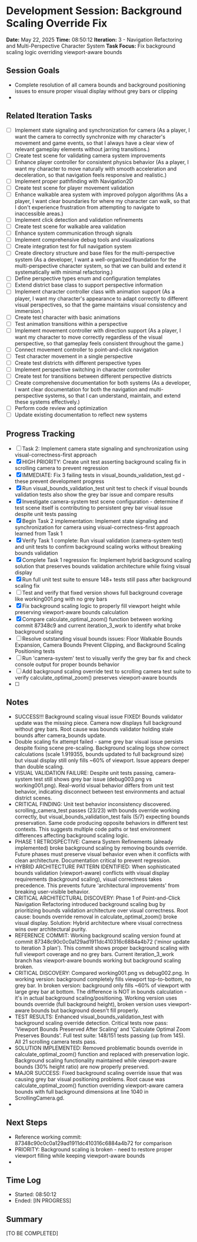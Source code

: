 # Development Session: Background Scaling Override Fix
**Date:** May 22, 2025
**Time:** 08:50:12
**Iteration:** 3 - Navigation Refactoring and Multi-Perspective Character System
**Task Focus:** Fix background scaling logic overriding viewport-aware bounds

## Session Goals
- Complete resolution of all camera bounds and background positioning issues to ensure proper visual display without grey bars or clipping
- 

## Related Iteration Tasks
- [ ] Implement state signaling and synchronization for camera (As a player, I want the camera to correctly synchronize with my character's movement and game events, so that I always have a clear view of relevant gameplay elements without jarring transitions.)
- [ ] Create test scene for validating camera system improvements
- [ ] Enhance player controller for consistent physics behavior (As a player, I want my character to move naturally with smooth acceleration and deceleration, so that navigation feels responsive and realistic.)
- [ ] Implement proper pathfinding with Navigation2D
- [ ] Create test scene for player movement validation
- [ ] Enhance walkable area system with improved polygon algorithms (As a player, I want clear boundaries for where my character can walk, so that I don't experience frustration from attempting to navigate to inaccessible areas.)
- [ ] Implement click detection and validation refinements
- [ ] Create test scene for walkable area validation
- [ ] Enhance system communication through signals
- [ ] Implement comprehensive debug tools and visualizations
- [ ] Create integration test for full navigation system
- [ ] Create directory structure and base files for the multi-perspective system (As a developer, I want a well-organized foundation for the multi-perspective character system, so that we can build and extend it systematically with minimal refactoring.)
- [ ] Define perspective types enum and configuration templates
- [ ] Extend district base class to support perspective information
- [ ] Implement character controller class with animation support (As a player, I want my character's appearance to adapt correctly to different visual perspectives, so that the game maintains visual consistency and immersion.)
- [ ] Create test character with basic animations
- [ ] Test animation transitions within a perspective
- [ ] Implement movement controller with direction support (As a player, I want my character to move correctly regardless of the visual perspective, so that gameplay feels consistent throughout the game.)
- [ ] Connect movement controller to point-and-click navigation
- [ ] Test character movement in a single perspective
- [ ] Create test districts with different perspective types
- [ ] Implement perspective switching in character controller
- [ ] Create test for transitions between different perspective districts
- [ ] Create comprehensive documentation for both systems (As a developer, I want clear documentation for both the navigation and multi-perspective systems, so that I can understand, maintain, and extend these systems effectively.)
- [ ] Perform code review and optimization
- [ ] Update existing documentation to reflect new systems

## Progress Tracking
- [ ] Task 2: Implement camera state signaling and synchronization using visual-correctness-first approach
- [x] HIGH PRIORITY: Create unit test asserting background scaling fix in scrolling camera to prevent regression
- [x] IMMEDIATE: Fix 3 failing tests in visual_bounds_validation_test.gd - these prevent development progress
- [x] Run visual_bounds_validation_test unit test to check if visual bounds validation tests also show the grey bar issue and compare results
- [x] Investigate camera-system test scene configuration - determine if test scene itself is contributing to persistent grey bar visual issue despite unit tests passing
- [x] Begin Task 2 implementation: Implement state signaling and synchronization for camera using visual-correctness-first approach learned from Task 1
- [x] Verify Task 1 complete: Run visual validation (camera-system test) and unit tests to confirm background scaling works without breaking bounds validation
- [x] Complete Task 1 regression fix: Implement hybrid background scaling solution that preserves bounds validation architecture while fixing visual display
- [x] Run full unit test suite to ensure 148+ tests still pass after background scaling fix
- [ ] Test and verify that fixed version shows full background coverage like working001.png with no grey bars
- [x] Fix background scaling logic to properly fill viewport height while preserving viewport-aware bounds calculation
- [x] Compare calculate_optimal_zoom() function between working commit 87348c9 and current iteration_3_work to identify what broke background scaling
- [ ] Resolve outstanding visual bounds issues: Floor Walkable Bounds Expansion, Camera Bounds Prevent Clipping, and Background Scaling Positioning tests
- [ ] Run 'camera-system' test to visually verify the grey bar fix and check console output for proper bounds behavior
- [ ] Add background scaling override test to scrolling camera test suite to verify calculate_optimal_zoom() preserves viewport-aware bounds
- [ ] 

## Notes
- SUCCESS!!! Background scaling visual issue FIXED! Bounds validator update was the missing piece. Camera now displays full background without grey bars. Root cause was bounds validator holding stale bounds after camera_bounds update.
- Double scaling fix attempt failed - same grey bar visual issue persists despite fixing scene pre-scaling. Background scaling logs show correct calculations (scale 1.919355, bounds updated to full background size) but visual display still only fills ~60% of viewport. Issue appears deeper than double scaling.
- VISUAL VALIDATION FAILURE: Despite unit tests passing, camera-system test still shows grey bar issue (debug003.png vs working001.png). Real-world visual behavior differs from unit test behavior, indicating disconnect between test environments and actual district scenes.
- CRITICAL FINDING: Unit test behavior inconsistency discovered. scrolling_camera_test passes (23/23) with bounds override working correctly, but visual_bounds_validation_test fails (5/7) expecting bounds preservation. Same code producing opposite behaviors in different test contexts. This suggests multiple code paths or test environment differences affecting background scaling logic.
- PHASE 1 RETROSPECTIVE: Camera System Refinements (already implemented) broke background scaling by removing bounds override. Future phases must preserve visual behavior even when it conflicts with clean architecture. Documentation critical to prevent regression.
- HYBRID ARCHITECTURE PATTERN IDENTIFIED: When sophisticated bounds validation (viewport-aware) conflicts with visual display requirements (background scaling), visual correctness takes precedence. This prevents future 'architectural improvements' from breaking user-visible behavior.
- CRITICAL ARCHITECTURAL DISCOVERY: Phase 1 of Point-and-Click Navigation Refactoring introduced background scaling bug by prioritizing bounds validation architecture over visual correctness. Root cause: bounds override removal in calculate_optimal_zoom() broke visual display. Solution: Hybrid architecture where visual correctness wins over architectural purity.
- REFERENCE COMMIT: Working background scaling version found at commit 87348c90c0c0a129ad1911dc410316c6884a4b72 ('minor update to iteration 3 plan'). This commit shows proper background scaling with full viewport coverage and no grey bars. Current iteration_3_work branch has viewport-aware bounds working but background scaling broken.
- CRITICAL DISCOVERY: Compared working001.png vs debug002.png. In working version: background completely fills viewport top-to-bottom, no grey bar. In broken version: background only fills ~60% of viewport with large grey bar at bottom. The difference is NOT in bounds calculation - it's in actual background scaling/positioning. Working version uses bounds override (full background height), broken version uses viewport-aware bounds but background doesn't fill properly.
- TEST RESULTS: Enhanced visual_bounds_validation_test with background scaling override detection. Critical tests now pass: 'Viewport Bounds Preserved After Scaling' and 'Calculate Optimal Zoom Preserves Bounds'. Full test suite: 148/151 tests passing (up from 145). All 21 scrolling camera tests pass.
- SOLUTION IMPLEMENTED: Removed problematic bounds override in calculate_optimal_zoom() function and replaced with preservation logic. Background scaling functionality maintained while viewport-aware bounds (30% height ratio) are now properly preserved.
- MAJOR SUCCESS: Fixed background scaling override issue that was causing grey bar visual positioning problems. Root cause was calculate_optimal_zoom() function overriding viewport-aware camera bounds with full background dimensions at line 1040 in ScrollingCamera.gd.
- 

## Next Steps
- Reference working commit: 87348c90c0c0a129ad1911dc410316c6884a4b72 for comparison
- PRIORITY: Background scaling is broken - need to restore proper viewport filling while keeping viewport-aware bounds
- 

## Time Log
- Started: 08:50:12
- Ended: [IN PROGRESS]

## Summary
[TO BE COMPLETED]
